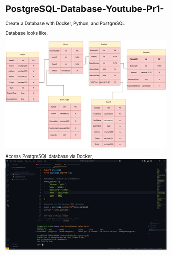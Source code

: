 # PostgreSQL-Database-Youtube-Pr1-
Create a Database with Docker, Python, and PostgreSQL

Database looks like, 

![Alt text](https://github.com/TABEYWICKRAMA/PostgreSQL-Database-Youtube-Pr1-/blob/main/Relational%20Database.jpg)

Access PostgreSQL database via Docker, 
![Alt text](https://github.com/TABEYWICKRAMA/PostgreSQL-Database-Youtube-Pr1-/blob/main/access%20postgreSQL%20shell.png)
